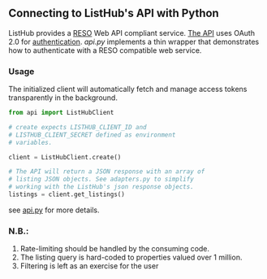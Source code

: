 ## Connecting to ListHub's API with Python

ListHub provides a [RESO](https://www.reso.org/reso-web-api/) Web API compliant service. [The API](https://developer.listhub.com/api/#making-requests) uses OAuth 2.0 for [authentication](https://developer.listhub.com/api/#authentication). _api.py_ implements a thin wrapper that demonstrates how to authenticate with a RESO compatible web service.


### Usage

The initialized client will automatically fetch and manage access tokens transparently in the background.

```python
from api import ListHubClient

# create expects LISTHUB_CLIENT_ID and
# LISTHUB_CLIENT_SECRET defined as environment
# variables.

client = ListHubClient.create()

# The API will return a JSON response with an array of
# listing JSON objects. See adapters.py to simplify
# working with the ListHub's json response objects.
listings = client.get_listings()
```

see [api.py](api.py) for more details.

### N.B.:

1. Rate-limiting should be handled by the consuming code.
1. The listing query is hard-coded to properties valued over 1 million.
1. Filtering is left as an exercise for the user

